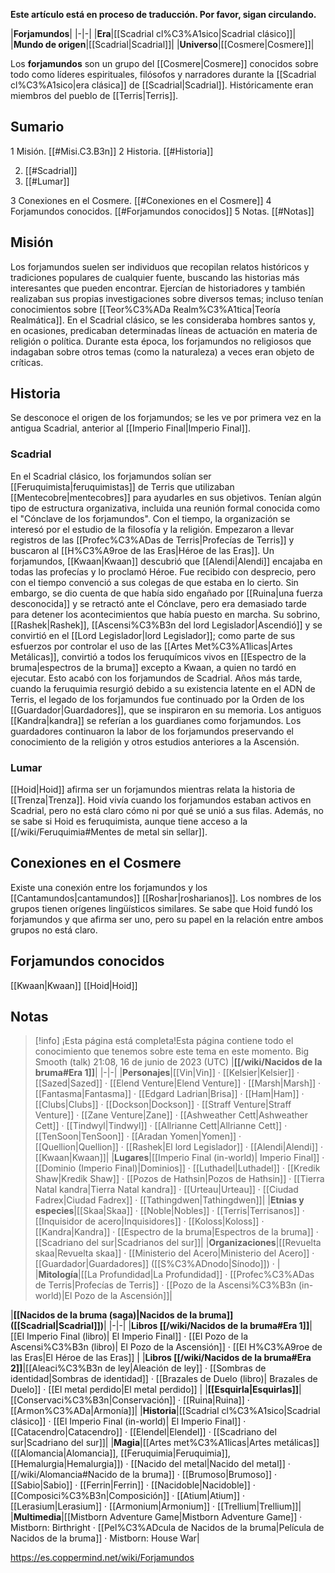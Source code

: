 **Este artículo está en proceso de traducción. Por favor, sigan circulando.**


|**Forjamundos**|
|-|-|
|**Era**|[[Scadrial cl%C3%A1sico\|Scadrial clásico]]|
|**Mundo de origen**|[[Scadrial\|Scadrial]]|
|**Universo**|[[Cosmere\|Cosmere]]|

Los **forjamundos** son un grupo del [[Cosmere\|Cosmere]] conocidos sobre todo como líderes espirituales, filósofos y narradores durante la [[Scadrial cl%C3%A1sico\|era clásica]] de [[Scadrial\|Scadrial]]. Históricamente eran miembros del pueblo de [[Terris\|Terris]].

## Sumario

1 Misión. [[#Misi.C3.B3n]] 
2 Historia. [[#Historia]] 

2. [[#Scadrial]] 
2. [[#Lumar]] 


3 Conexiones en el Cosmere. [[#Conexiones en el Cosmere]] 
4 Forjamundos conocidos. [[#Forjamundos conocidos]] 
5 Notas. [[#Notas]] 


## Misión
Los forjamundos suelen ser individuos que recopilan relatos históricos y tradiciones populares de cualquier fuente, buscando las historias más interesantes que pueden encontrar. Ejercían de historiadores y también realizaban sus propias investigaciones sobre diversos temas; incluso tenían conocimientos sobre [[Teor%C3%ADa Realm%C3%A1tica\|Teoría Realmática]]. En el Scadrial clásico, se les consideraba hombres santos y, en ocasiones, predicaban determinadas líneas de actuación en materia de religión o política. Durante esta época, los forjamundos no religiosos que indagaban sobre otros temas (como la naturaleza) a veces eran objeto de críticas.

## Historia
Se desconoce el origen de los forjamundos; se les ve por primera vez en la antigua Scadrial, anterior al [[Imperio Final\|Imperio Final]].

### Scadrial
En el Scadrial clásico, los forjamundos solían ser [[Feruquimista\|feruquimistas]] de Terris que utilizaban [[Mentecobre\|mentecobres]] para ayudarles en sus objetivos. Tenían algún tipo de estructura organizativa, incluida una reunión formal conocida como el "Cónclave de los forjamundos". Con el tiempo, la organización se interesó por el estudio de la filosofía y la religión. Empezaron a llevar registros de las [[Profec%C3%ADas de Terris\|Profecías de Terris]] y buscaron al [[H%C3%A9roe de las Eras\|Héroe de las Eras]]. Un forjamundos, [[Kwaan\|Kwaan]] descubrió que [[Alendi\|Alendi]] encajaba en todas las profecías y lo proclamó Héroe. Fue recibido con desprecio, pero con el tiempo convenció a sus colegas de que estaba en lo cierto. Sin embargo, se dio cuenta de que había sido engañado por [[Ruina\|una fuerza desconocida]] y se retractó ante el Cónclave, pero era demasiado tarde para detener los acontecimientos que había puesto en marcha. Su sobrino, [[Rashek\|Rashek]], [[Ascensi%C3%B3n del lord Legislador\|Ascendió]] y se convirtió en el [[Lord Legislador\|lord Legislador]]; como parte de sus esfuerzos por controlar el uso de las [[Artes Met%C3%A1licas\|Artes Metálicas]], convirtió a todos los feruquímicos vivos en [[Espectro de la bruma\|espectros de la bruma]] excepto a Kwaan, a quien no tardó en ejecutar. Esto acabó con los forjamundos de Scadrial.
Años más tarde, cuando la feruquimia resurgió debido a su existencia latente en el ADN de Terris, el legado de los forjamundos fue continuado por la Orden de los [[Guardador\|Guardadores]], que se inspiraron en su memoria. Los antiguos [[Kandra\|kandra]] se referían a los guardianes como forjamundos. Los guardadores continuaron la labor de los forjamundos preservando el conocimiento de la religión y otros estudios anteriores a la Ascensión.

### Lumar
[[Hoid\|Hoid]] afirma ser un forjamundos mientras relata la historia de [[Trenza\|Trenza]]. Hoid vivía cuando los forjamundos estaban activos en Scadrial, pero no está claro cómo ni por qué se unió a sus filas. Además, no se sabe si Hoid es feruquimista, aunque tiene acceso a la [[/wiki/Feruquimia#Mentes de metal sin sellar]].

## Conexiones en el Cosmere
Existe una conexión entre los forjamundos y los [[Cantamundos\|cantamundos]] [[Roshar\|rosharianos]]. Los nombres de los grupos tienen orígenes lingüísticos similares. Se sabe que Hoid fundó los forjamundos y que afirma ser uno, pero su papel en la relación entre ambos grupos no está claro.

## Forjamundos conocidos
[[Kwaan\|Kwaan]]
[[Hoid\|Hoid]]
## Notas

> [!info] ¡Esta página está completa!Esta página contiene todo el conocimiento que tenemos sobre este tema en este momento.
Big Smooth (talk) 21:08, 16 de junio de 2023 (UTC)
|**[[/wiki/Nacidos de la bruma#Era 1]]**|
|-|-|
|**Personajes**|[[Vin\|Vin]] · [[Kelsier\|Kelsier]] · [[Sazed\|Sazed]] · [[Elend Venture\|Elend Venture]] · [[Marsh\|Marsh]] · [[Fantasma\|Fantasma]] · [[Edgard Ladrian\|Brisa]] · [[Ham\|Ham]] · [[Clubs\|Clubs]] · [[Dockson\|Dockson]] · [[Straff Venture\|Straff Venture]] · [[Zane Venture\|Zane]] · [[Ashweather Cett\|Ashweather Cett]] · [[Tindwyl\|Tindwyl]] · [[Allrianne Cett\|Allrianne Cett]] · [[TenSoon\|TenSoon]] · [[Aradan Yomen\|Yomen]] · [[Quellion\|Quellion]] · [[Rashek\|El lord Legislador]] · [[Alendi\|Alendi]] · [[Kwaan\|Kwaan]]|
|**Lugares**|[[Imperio Final (in-world)\| Imperio Final]] · [[Dominio (Imperio Final)\|Dominios]] · [[Luthadel\|Luthadel]] · [[Kredik Shaw\|Kredik Shaw]] · [[Pozos de Hathsin\|Pozos de Hathsin]] · [[Tierra Natal kandra\|Tierra Natal kandra]] · [[Urteau\|Urteau]] · [[Ciudad Fadrex\|Ciudad Fadrex]] · [[Tathingdwen\|Tathingdwen]]|
|**Etnias y especies**|[[Skaa\|Skaa]] · [[Noble\|Nobles]] · [[Terris\|Terrisanos]] · [[Inquisidor de acero\|Inquisidores]] · [[Koloss\|Koloss]] · [[Kandra\|Kandra]] · [[Espectro de la bruma\|Espectros de la bruma]] · [[Scadriano del sur\|Scadrianos del sur]]|
|**Organizaciones**|[[Revuelta skaa\|Revuelta skaa]] · [[Ministerio del Acero\|Ministerio del Acero]] · [[Guardador\|Guardadores]] ([[S%C3%ADnodo\|Sínodo]]) · |
|**Mitología**|[[La Profundidad\|La Profundidad]] · [[Profec%C3%ADas de Terris\|Profecías de Terris]] · [[Pozo de la Ascensi%C3%B3n (in-world)\|El Pozo de la Ascensión]]|

|**[[Nacidos de la bruma (saga)\|Nacidos de la bruma]] ([[Scadrial\|Scadrial]])**|
|-|-|
|**Libros [[/wiki/Nacidos de la bruma#Era 1]]**|[[El Imperio Final (libro)\| El Imperio Final]] · [[El Pozo de la Ascensi%C3%B3n (libro)\| El Pozo de la Ascensión]] · [[El H%C3%A9roe de las Eras\|El Héroe de las Eras]] |
|**Libros [[/wiki/Nacidos de la bruma#Era 2]]**|[[Aleaci%C3%B3n de ley\|Aleación de ley]] · [[Sombras de identidad\|Sombras de identidad]] · [[Brazales de Duelo (libro)\| Brazales de Duelo]] · [[El metal perdido\|El metal perdido]]  |
|**[[Esquirla\|Esquirlas]]**|[[Conservaci%C3%B3n\|Conservación]] · [[Ruina\|Ruina]] · [[Armon%C3%ADa\|Armonía]]|
|**Historia**|[[Scadrial cl%C3%A1sico\|Scadrial clásico]] · [[El Imperio Final (in-world)\| El Imperio Final]] · [[Catacendro\|Catacendro]] · [[Elendel\|Elendel]] · [[Scadriano del sur\|Scadriano del sur]]|
|**Magia**|[[Artes met%C3%A1licas\|Artes metálicas]] ([[Alomancia\|Alomancia]], [[Feruquimia\|Feruquimia]], [[Hemalurgia\|Hemalurgia]]) · [[Nacido del metal\|Nacido del metal]] · [[/wiki/Alomancia#Nacido de la bruma]] · [[Brumoso\|Brumoso]] · [[Sabio\|Sabio]] · [[Ferrin\|Ferrin]] · [[Nacidoble\|Nacidoble]] · [[Composici%C3%B3n\|Composición]] · [[Atium\|Atium]] · [[Lerasium\|Lerasium]] · [[Armonium\|Armonium]] · [[Trellium\|Trellium]]|
|**Multimedia**|[[Mistborn Adventure Game\|Mistborn Adventure Game‎‎]] · Mistborn: Birthright · [[Pel%C3%ADcula de Nacidos de la bruma\|Película de Nacidos de la bruma]] · Mistborn: House War|



https://es.coppermind.net/wiki/Forjamundos
